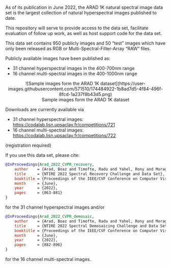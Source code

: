As of its publication in June 2022, the ARAD 1K natural spectral image data set is the largest collection of natural hyperspectral images published to date.

This repository will serve to provide access to the data set, facilitate evaluation of follow up work, as well as host support code for the data set.

This data set contains 950 publicly images and 50 “test” images which have only been released as RGB or Multi-Spectral-Filter-Array “RAW” files.

Publicly available images have been published as:
* 31 channel hyperspectral images in the 400-700nm range
* 16 channel multi-spectral images in the 400-1000nm range

<p align="center">
    ![Sample images form the ARAD 1K dataset](https://user-images.githubusercontent.com/571510/174484922-1b8ad7d5-4f84-496f-8fcd-1a237f8b43d5.png)<br>
    Sample images form the ARAD 1K dataset
</p>

Downloads are currently available via 

* 31 channel hyperspectral images: https://codalab.lisn.upsaclay.fr/competitions/721
* 16 channel multi-spectral images: https://codalab.lisn.upsaclay.fr/competitions/722

(registration required)

If you use this data set, please cite:
```bibtex
@InProceedings{Arad_2022_CVPR_recovery,
    author    = {Arad, Boaz and Timofte, Radu and Yahel, Rony and Morag, Nimrod and Bernat, Amir and Cai, Yuanhao and Lin, Jing and Lin, Zudi and Wang, Haoqian and Zhang, Yulun and Pfister, Hanspeter and Van Gool, Luc and Liu, Shuai and Li, Yongqiang and Feng, Chaoyu and Lei, Lei and Li, Jiaojiao and Du, Songcheng and Wu, Chaoxiong and Leng, Yihong and Song, Rui and Zhang, Mingwei and Song, Chongxing and Zhao, Shuyi and Lang, Zhiqiang and Wei, Wei and Zhang, Lei and Dian, Renwei and Shan, Tianci and Guo, Anjing and Feng, Chengguo and Liu, Jinyang and Agarla, Mirko and Bianco, Simone and Buzzelli, Marco and Celona, Luigi and Schettini, Raimondo and He, Jiang and Xiao, Yi and Xiao, Jiajun and Yuan, Qiangqiang and Li, Jie and Zhang, Liangpei and Kwon, Taesung and Ryu, Dohoon and Bae, Hyokyoung and Yang, Hao-Hsiang and Chang, Hua-En and Huang, Zhi-Kai and Chen, Wei-Ting and Kuo, Sy-Yen and Chen, Junyu and Li, Haiwei and Liu, Song and Sabarinathan and Uma, K and Bama, B Sathya and Roomi, S. Mohamed Mansoor},
    title     = {NTIRE 2022 Spectral Recovery Challenge and Data Set},
    booktitle = {Proceedings of the IEEE/CVF Conference on Computer Vision and Pattern Recognition (CVPR) Workshops},
    month     = {June},
    year      = {2022},
    pages     = {863-881}
}
```

for the 31 channel hyperspectral images and/or 

```bibtex
@InProceedings{Arad_2022_CVPR_demosaic,
    author    = {Arad, Boaz and Timofte, Radu and Yahel, Rony and Morag, Nimrod and Bernat, Amir and Wu, Yaqi and Wu, Xun and Fan, Zhihao and Xia, Chenjie and Zhang, Feng and Liu, Shuai and Li, Yongqiang and Feng, Chaoyu and Lei, Lei and Zhang, Mingwei and Feng, Kai and Zhang, Xun and Yao, Jiaxin and Zhao, Yongqiang and Ma, Suina and He, Fan and Dong, Yangyang and Yu, Shufang and Qiu, Difa and Liu, Jinhui and Bi, Mengzhao and Song, Beibei and Sun, WenFang and Zheng, Jiesi and Zhao, Bowen and Cao, Yanpeng and Yang, Jiangxin and Cao, Yanlong and Kong, Xiangyu and Yu, Jingbo and Xue, Yuanyang and Xie, Zheng},
    title     = {NTIRE 2022 Spectral Demosaicing Challenge and Data Set},
    booktitle = {Proceedings of the IEEE/CVF Conference on Computer Vision and Pattern Recognition (CVPR) Workshops},
    month     = {June},
    year      = {2022},
    pages     = {882-896}
}
```
for the 16 channel multi-spectral images.
